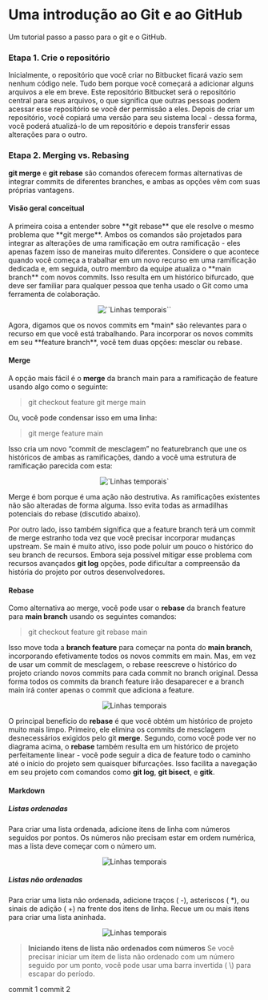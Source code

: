 # Uma introdução ao Git e ao GitHub

Um tutorial passo a passo para o git e o GitHub.

<h3>Etapa 1. Crie o repositório</h3>

Inicialmente, o repositório que você criar no Bitbucket ficará vazio sem nenhum código nele. Tudo bem porque você começará a adicionar alguns arquivos a ele em breve. Este repositório Bitbucket será o repositório central para seus arquivos, o que significa que outras pessoas podem acessar esse repositório se você der permissão a eles. Depois de criar um repositório, você copiará uma versão para seu sistema local - dessa forma, você poderá atualizá-lo de um repositório e depois transferir essas alterações para o outro.

<h3>Etapa 2. Merging vs. Rebasing</h3>

**git merge** e **git rebase** são comandos oferecem formas alternativas de integrar commits de diferentes branches, e ambas as opções vêm com suas próprias vantagens.

<h4>Visão geral conceitual</h4>
A primeira coisa a entender sobre **git rebase** que ele resolve o mesmo problema que **git merge**. Ambos os comandos são projetados para integrar as alterações de uma ramificação em outra ramificação - eles apenas fazem isso de maneiras muito diferentes.
Considere o que acontece quando você começa a trabalhar em um novo recurso em uma ramificação dedicada e, em seguida, outro membro da equipe atualiza o **main branch** com novos commits. Isso resulta em um histórico bifurcado, que deve ser familiar para qualquer pessoa que tenha usado o Git como uma ferramenta de colaboração.
<p align="center">
    <img src="img/1.png" alt="``Linhas temporais``" style="zoom:100%;" />
</p>
Agora, digamos que os novos commits em *main* são relevantes para o recurso em que você está trabalhando. Para incorporar os novos commits em seu **feature branch**, você tem duas opções: mesclar ou rebase.

<h4>Merge</h4>

A opção mais fácil é o **merge** da branch main para a ramificação de feature usando algo como o seguinte:
>git checkout feature
>git merge main

Ou, você pode condensar isso em uma linha:
>git merge feature main

Isso cria um novo “commit de mesclagem” no featurebranch que une os históricos de ambas as ramificações, dando a você uma estrutura de ramificação parecida com esta:
<p align="center">
    <img src="img/2.png" alt="`Linhas temporais`" style="zoom:100%;" />
</p>
Merge é bom porque é uma ação não destrutiva. As ramificações existentes não são alteradas de forma alguma. Isso evita todas as armadilhas potenciais do rebase (discutido abaixo).

Por outro lado, isso também significa que a feature branch terá um commit de merge estranho toda vez que você precisar incorporar mudanças upstream. Se main é muito ativo, isso pode poluir um pouco o histórico do seu branch de recursos. Embora seja possível mitigar esse problema com recursos avançados **git log** opções, pode dificultar a compreensão da história do projeto por outros desenvolvedores.

<h4>Rebase</h4>

Como alternativa ao merge, você pode usar o **rebase** da branch feature  para **main branch** usando os seguintes comandos:
>git checkout feature
>git rebase main

Isso move toda a **branch feature**  para começar na ponta do **main branch**, incorporando efetivamente todos os novos commits em main. Mas, em vez de usar um commit de mesclagem, o rebase reescreve o histórico do projeto criando novos commits para cada commit no branch original. Dessa forma todos os commits da branch feature irão desaparecer e a branch main irá conter apenas o commit que adiciona a feature.
<p align="center">
    <img src="img/3.png" alt="Linhas temporais" style="zoom:100%;" />
</p>

O principal benefício do **rebase** é que você obtém um histórico de projeto muito mais limpo. Primeiro, ele elimina os commits de mesclagem desnecessários exigidos pelo git **merge**. Segundo, como você pode ver no diagrama acima, o **rebase** também resulta em um histórico de projeto perfeitamente linear - você pode seguir a dica de feature todo o caminho até o início do projeto sem quaisquer bifurcações. Isso facilita a navegação em seu projeto com comandos como **git log**, **git bisect**, e **gitk**.

<h4>Markdown</h4>

<h5>Listas ordenadas</h5>
Para criar uma lista ordenada, adicione itens de linha com números seguidos por pontos. Os números não precisam estar em ordem numérica, mas a lista deve começar com o número um.
<p align="center">
    <img src="img/4.png" alt="Linhas temporais" style="zoom:100%;" />
</p>

<h5>Listas não ordenadas</h5>
Para criar uma lista não ordenada, adicione traços ( -), asteriscos ( *), ou sinais de adição ( +) na frente dos itens de linha. Recue um ou mais itens para criar uma lista aninhada.
<p align="center">
    <img src="img/5.png" alt="Linhas temporais" style="zoom:100%;" />
</p>

>**Iniciando itens de lista não ordenados com números**
>Se você precisar iniciar um item de lista não ordenado com um número seguido por um ponto, você pode usar uma barra invertida ( \\) para escapar do período.

commit 1
commit 2
